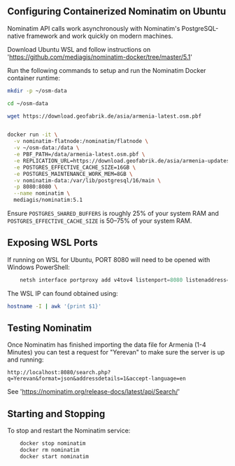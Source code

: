 
## Configuring Containerized Nominatim on Ubuntu

Nominatim API calls work asynchronously with Nominatim's PostgreSQL-native framework and work quickly on modern machines.

Download Ubuntu WSL and follow instructions on 'https://github.com/mediagis/nominatim-docker/tree/master/5.1'

Run the following commands to setup and run the Nominatim Docker container runtime:

```bash
mkdir -p ~/osm-data

cd ~/osm-data

wget https://download.geofabrik.de/asia/armenia-latest.osm.pbf


docker run -it \
  -v nominatim-flatnode:/nominatim/flatnode \
  -v ~/osm-data:/data \
  -e PBF_PATH=/data/armenia-latest.osm.pbf \
  -e REPLICATION_URL=https://download.geofabrik.de/asia/armenia-updates/ \
  -e POSTGRES_EFFECTIVE_CACHE_SIZE=16GB \
  -e POSTGRES_MAINTENANCE_WORK_MEM=8GB \
  -v nominatim-data:/var/lib/postgresql/16/main \
  -p 8080:8080 \
  --name nominatim \
  mediagis/nominatim:5.1

```


Ensure `POSTGRES_SHARED_BUFFERS` is roughly 25% of your system RAM and `POSTGRES_EFFECTIVE_CACHE_SIZE` is 50–75% of your system RAM.

## Exposing WSL Ports

If running on WSL for Ubuntu, PORT 8080 will need to be opened with Windows PowerShell:
```ps1
    netsh interface portproxy add v4tov4 listenport=8080 listenaddress=0.0.0.0 connectport=8080 connectaddress=[WSL_IP_ADDRESS] protocol=tcp
```

The WSL IP can found obtained using:
```bash
hostname -I | awk '{print $1}'
```

## Testing Nominatim

Once Nominatim has finished importing the data file for Armenia (1-4 Minutes) you can test a request for "Yerevan" to make sure the server is up and running:

```
http://localhost:8080/search.php?q=Yerevan&format=json&addressdetails=1&accept-language=en
```

See 'https://nominatim.org/release-docs/latest/api/Search/'


## Starting and Stopping

To stop and restart the Nominatim service:

```bash
    docker stop nominatim
    docker rm nominatim
    docker start nominatim
```


